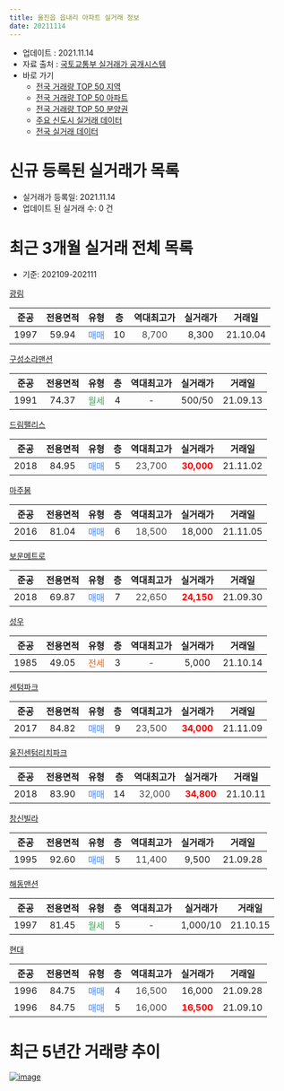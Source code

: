 ```yaml
---
title: 울진읍 읍내리 아파트 실거래 정보
date: 20211114
---
```


* 업데이트 : 2021.11.14
* 자료 출처 : [국토교통부 실거래가 공개시스템](http://rt.molit.go.kr)
* 바로 가기
    * [전국 거래량 TOP 50 지역](https://apt-info.github.io/apt-trade-info/tr)
    * [전국 거래량 TOP 50 아파트](https://apt-info.github.io/apt-trade-info/ta)
    * [전국 거래량 TOP 50 분양권](https://apt-info.github.io/apt-trade-info/tb)
    * [주요 신도시 실거래 데이터](https://apt-info.github.io/apt-trade-info/newtown)
    * [전국 실거래 데이터](https://apt-info.github.io/apt-trade-info/all)



<script async src="https://pagead2.googlesyndication.com/pagead/js/adsbygoogle.js"></script>
<!-- 기본광고 -->
<ins class="adsbygoogle"
     style="display:block"
     data-ad-client="ca-pub-1142216861245946"
     data-ad-slot="4805727019"
     data-ad-format="auto"
     data-full-width-responsive="true"></ins>
<script>
     (adsbygoogle = window.adsbygoogle || []).push({});
</script>


# 신규 등록된 실거래가 목록

* 실거래가 등록일: 2021.11.14
* 업데이트 된 실거래 수: 0 건




<script async src="https://pagead2.googlesyndication.com/pagead/js/adsbygoogle.js"></script>
<!-- 기본광고 -->
<ins class="adsbygoogle"
     style="display:block"
     data-ad-client="ca-pub-1142216861245946"
     data-ad-slot="4805727019"
     data-ad-format="auto"
     data-full-width-responsive="true"></ins>
<script>
     (adsbygoogle = window.adsbygoogle || []).push({});
</script>


# 최근 3개월 실거래 전체 목록
* 기준: 202109-202111


[광림](https://search.naver.com/search.naver?query=%EA%B4%91%EB%A6%BC)

|준공|전용면적|유형|층|역대최고가|실거래가|거래일|
|:---:|:---:|:---:|:---:|:---:|:---:|:---:|
|1997|59.94|<span style="color:#4285F3">매매</span>|10|<span style="color:#444444">8,700</span>|8,300|21.10.04|

[구성소라맨션](https://search.naver.com/search.naver?query=%EA%B5%AC%EC%84%B1%EC%86%8C%EB%9D%BC%EB%A7%A8%EC%85%98)

|준공|전용면적|유형|층|역대최고가|실거래가|거래일|
|:---:|:---:|:---:|:---:|:---:|:---:|:---:|
|1991|74.37|<span style="color:#34A853">월세</span>|4|<span style="color:#444444">-</span>|500/50|21.09.13|

[드림팰리스](https://search.naver.com/search.naver?query=%EB%93%9C%EB%A6%BC%ED%8C%B0%EB%A6%AC%EC%8A%A4)

|준공|전용면적|유형|층|역대최고가|실거래가|거래일|
|:---:|:---:|:---:|:---:|:---:|:---:|:---:|
|2018|84.95|<span style="color:#4285F3">매매</span>|5|<span style="color:#444444">23,700</span>|<b><span style="color:#FF0000">30,000</span></b>|21.11.02|

[마주봄](https://search.naver.com/search.naver?query=%EB%A7%88%EC%A3%BC%EB%B4%84)

|준공|전용면적|유형|층|역대최고가|실거래가|거래일|
|:---:|:---:|:---:|:---:|:---:|:---:|:---:|
|2016|81.04|<span style="color:#4285F3">매매</span>|6|<span style="color:#444444">18,500</span>|18,000|21.11.05|

[보운메트로](https://search.naver.com/search.naver?query=%EB%B3%B4%EC%9A%B4%EB%A9%94%ED%8A%B8%EB%A1%9C)

|준공|전용면적|유형|층|역대최고가|실거래가|거래일|
|:---:|:---:|:---:|:---:|:---:|:---:|:---:|
|2018|69.87|<span style="color:#4285F3">매매</span>|7|<span style="color:#444444">22,650</span>|<b><span style="color:#FF0000">24,150</span></b>|21.09.30|

[성우](https://search.naver.com/search.naver?query=%EC%84%B1%EC%9A%B0)

|준공|전용면적|유형|층|역대최고가|실거래가|거래일|
|:---:|:---:|:---:|:---:|:---:|:---:|:---:|
|1985|49.05|<span style="color:#FF5A00">전세</span>|3|<span style="color:#444444">-</span>|5,000|21.10.14|

[센텀파크](https://search.naver.com/search.naver?query=%EC%84%BC%ED%85%80%ED%8C%8C%ED%81%AC)

|준공|전용면적|유형|층|역대최고가|실거래가|거래일|
|:---:|:---:|:---:|:---:|:---:|:---:|:---:|
|2017|84.82|<span style="color:#4285F3">매매</span>|9|<span style="color:#444444">23,500</span>|<b><span style="color:#FF0000">34,000</span></b>|21.11.09|

[울진센텀리치파크](https://search.naver.com/search.naver?query=%EC%9A%B8%EC%A7%84%EC%84%BC%ED%85%80%EB%A6%AC%EC%B9%98%ED%8C%8C%ED%81%AC)

|준공|전용면적|유형|층|역대최고가|실거래가|거래일|
|:---:|:---:|:---:|:---:|:---:|:---:|:---:|
|2018|83.90|<span style="color:#4285F3">매매</span>|14|<span style="color:#444444">32,000</span>|<b><span style="color:#FF0000">34,800</span></b>|21.10.11|

[창신빌라](https://search.naver.com/search.naver?query=%EC%B0%BD%EC%8B%A0%EB%B9%8C%EB%9D%BC)

|준공|전용면적|유형|층|역대최고가|실거래가|거래일|
|:---:|:---:|:---:|:---:|:---:|:---:|:---:|
|1995|92.60|<span style="color:#4285F3">매매</span>|5|<span style="color:#444444">11,400</span>|9,500|21.09.28|

[해동맨션](https://search.naver.com/search.naver?query=%ED%95%B4%EB%8F%99%EB%A7%A8%EC%85%98)

|준공|전용면적|유형|층|역대최고가|실거래가|거래일|
|:---:|:---:|:---:|:---:|:---:|:---:|:---:|
|1997|81.45|<span style="color:#34A853">월세</span>|5|<span style="color:#444444">-</span>|1,000/10|21.10.15|

[현대](https://search.naver.com/search.naver?query=%ED%98%84%EB%8C%80)

|준공|전용면적|유형|층|역대최고가|실거래가|거래일|
|:---:|:---:|:---:|:---:|:---:|:---:|:---:|
|1996|84.75|<span style="color:#4285F3">매매</span>|4|<span style="color:#444444">16,500</span>|16,000|21.09.28|
|1996|84.75|<span style="color:#4285F3">매매</span>|5|<span style="color:#444444">16,000</span>|<b><span style="color:#FF0000">16,500</span></b>|21.09.10|



<script async src="https://pagead2.googlesyndication.com/pagead/js/adsbygoogle.js"></script>
<!-- 기본광고 -->
<ins class="adsbygoogle"
     style="display:block"
     data-ad-client="ca-pub-1142216861245946"
     data-ad-slot="4805727019"
     data-ad-format="auto"
     data-full-width-responsive="true"></ins>
<script>
     (adsbygoogle = window.adsbygoogle || []).push({});
</script>


# 최근 5년간 거래량 추이


<div style="width:100%;">
    <canvas id="deal_progress" height="200"></canvas>
</div>

<script>
new Chart(document.getElementById("deal_progress"), {
    type: 'line',
    data: {
        labels: ['16.01','16.02','16.03','16.04','16.05','16.06','16.07','16.08','16.09','16.10','16.11','16.12','17.01','17.02','17.03','17.04','17.05','17.06','17.07','17.08','17.09','17.10','17.11','17.12','18.01','18.02','18.03','18.04','18.05','18.06','18.07','18.08','18.09','18.10','18.11','18.12','19.01','19.02','19.03','19.04','19.05','19.06','19.07','19.08','19.09','19.10','19.11','19.12','20.01','20.02','20.03','20.04','20.05','20.06','20.07','20.08','20.09','20.10','20.11','20.12','21.01','21.02','21.03','21.04','21.05','21.06','21.07','21.08','21.09','21.10','21.11'],
        datasets: [{
            label: '매매/분양권',
            data: [4,7,1,2,3,2,4,4,5,8,9,4,4,4,3,6,5,3,9,5,10,5,4,2,5,4,23,5,9,8,14,7,6,7,3,3,9,11,7,6,0,4,1,5,5,4,4,7,6,2,10,8,6,4,6,3,9,11,8,6,4,3,3,6,5,4,6,5,4,2,3],
            borderColor: "rgba(66, 133, 243, 1)",
            backgroundColor: "rgba(66, 133, 243, 0.05)",
            borderWidth: 1,
            pointRadius: 0,
            fill: false,
            lineTension: 0
        },{
            label: '전/월세',
            data: [3,4,3,2,0,4,2,1,0,1,1,2,1,8,3,3,0,3,3,5,4,3,5,1,1,8,6,3,5,4,5,5,1,0,0,2,2,6,1,9,1,1,3,4,1,2,2,1,1,10,2,5,0,2,3,1,1,1,1,2,1,9,2,5,3,3,1,1,1,2,0],
            borderColor: "rgba(255, 90, 0, 1)",
            backgroundColor: "rgba(255, 90, 0, 0.05)",
            borderWidth: 1,
            pointRadius: 0,
            fill: false,
            lineTension: 0
        },{
            label: '합계',
            data: [7,11,4,4,3,6,6,5,5,9,10,6,5,12,6,9,5,6,12,10,14,8,9,3,6,12,29,8,14,12,19,12,7,7,3,5,11,17,8,15,1,5,4,9,6,6,6,8,7,12,12,13,6,6,9,4,10,12,9,8,5,12,5,11,8,7,7,6,5,4,3],
            borderColor: "rgba(0, 0, 0, 1)",
            backgroundColor: "rgba(0, 0, 0, 0.03)",
            borderWidth: 0.1,
            pointRadius: 0,
            fill: true,
            lineTension: 0
        }
        ]
    },
    options: {
        responsive: true,
        title: {
            display: false
        },
        tooltips: {
            mode: 'index',
            intersect: false
        },
        hover: {
            mode: 'nearest',
            intersect: true
        },
        scales: {
            xAxes: [{
                display: true,
                scaleLabel: {
                    display: true,
                    labelString: '년/월'
                }
            }],
            yAxes: [{
                display: true,
                ticks: {
                    suggestedMin: 0,
                },
                scaleLabel: {
                    display: true,
                    labelString: '실거래 수'
                }
            }]
        }
    }
});

</script>


[![image](https://apt-info.github.io/images/2020-01-03-apt-trade-info/1024x500.png)](https://play.google.com/store/apps/details?id=com.aptinfo.apttradeinfo)

